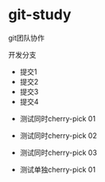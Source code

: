 # git-study
git团队协作

开发分支

- 提交1
- 提交2
- 提交3
- 提交4

* 测试同时cherry-pick 01
* 测试同时cherry-pick 02
* 测试同时cherry-pick 03

* 测试单独cherry-pick 01